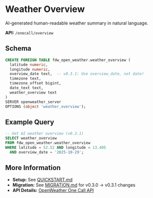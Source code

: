 # Weather Overview

AI-generated human-readable weather summary in natural language.

**API:** `/onecall/overview`

## Schema

```sql
CREATE FOREIGN TABLE fdw_open_weather.weather_overview (
  latitude numeric,
  longitude numeric,
  overview_date text,  -- v0.3.1: Use overview_date, not date!
  timezone text,
  timezone_offset bigint,
  date_text text,
  weather_overview text
)
SERVER openweather_server
OPTIONS (object 'weather_overview');
```

## Example Query

```sql
-- Get AI weather overview (v0.3.1)
SELECT weather_overview
FROM fdw_open_weather.weather_overview
WHERE latitude = 52.52 AND longitude = 13.405
  AND overview_date = '2025-10-29';
```

## More Information

- **Setup:** See [QUICKSTART.md](../../QUICKSTART.md)
- **Migration:** See [MIGRATION.md](../../MIGRATION.md) for v0.3.0 → v0.3.1 changes
- **API Details:** [OpenWeather One Call API](https://openweathermap.org/api/one-call-3)
